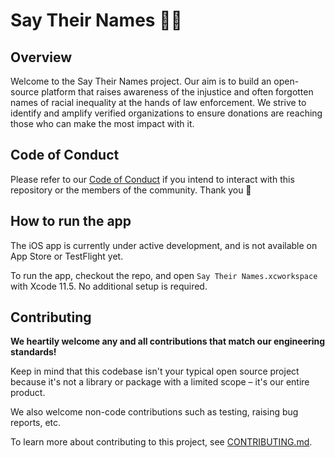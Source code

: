 # Say Their Names ✊🏿

## Overview

Welcome to the Say Their Names project. Our aim is to build an open-source platform that raises awareness of the injustice and often forgotten names of racial inequality at the hands of law enforcement. We strive to identify and amplify verified organizations to ensure donations are reaching those who can make the most impact with it.

## Code of Conduct

Please refer to our [Code of Conduct](CONTRIBUTING.md) if you intend to interact
with this repository or the members of the community. Thank you 🙌

## How to run the app

The iOS app is currently under active development, and is not available on App Store
or TestFlight yet.

To run the app, checkout the repo, and open `Say Their Names.xcworkspace` with Xcode 11.5.
No additional setup is required.

## Contributing

**We heartily welcome any and all contributions that match our engineering standards!**

Keep in mind that this codebase isn't your typical open source project because it's
not a library or package with a limited scope – it's our entire product.

We also welcome non-code contributions such as testing, raising bug reports, etc.

To learn more about contributing to this project, see [CONTRIBUTING.md](CONTRIBUTING.md).
